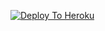 [![Deploy To Heroku](https://www.herokucdn.com/deploy/button.svg)](https://heroku.com/deploy?template=https://github.com/Amanpathak2/Panditji-txt-to-video-)
